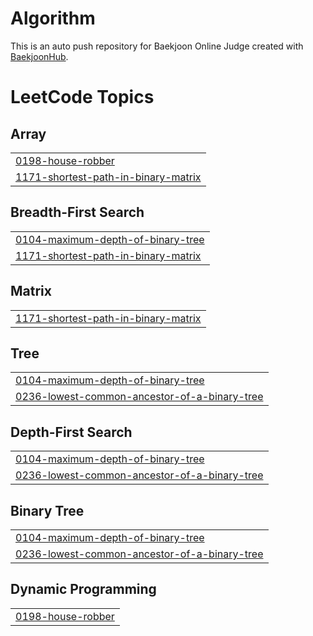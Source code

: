 # Algorithm
This is an auto push repository for Baekjoon Online Judge created with [BaekjoonHub](https://github.com/BaekjoonHub/BaekjoonHub).

<!---LeetCode Topics Start-->
# LeetCode Topics
## Array
|  |
| ------- |
| [0198-house-robber](https://github.com/maedachaeva/Algorithm/tree/master/0198-house-robber) |
| [1171-shortest-path-in-binary-matrix](https://github.com/maedachaeva/Algorithm/tree/master/1171-shortest-path-in-binary-matrix) |
## Breadth-First Search
|  |
| ------- |
| [0104-maximum-depth-of-binary-tree](https://github.com/maedachaeva/Algorithm/tree/master/0104-maximum-depth-of-binary-tree) |
| [1171-shortest-path-in-binary-matrix](https://github.com/maedachaeva/Algorithm/tree/master/1171-shortest-path-in-binary-matrix) |
## Matrix
|  |
| ------- |
| [1171-shortest-path-in-binary-matrix](https://github.com/maedachaeva/Algorithm/tree/master/1171-shortest-path-in-binary-matrix) |
## Tree
|  |
| ------- |
| [0104-maximum-depth-of-binary-tree](https://github.com/maedachaeva/Algorithm/tree/master/0104-maximum-depth-of-binary-tree) |
| [0236-lowest-common-ancestor-of-a-binary-tree](https://github.com/maedachaeva/Algorithm/tree/master/0236-lowest-common-ancestor-of-a-binary-tree) |
## Depth-First Search
|  |
| ------- |
| [0104-maximum-depth-of-binary-tree](https://github.com/maedachaeva/Algorithm/tree/master/0104-maximum-depth-of-binary-tree) |
| [0236-lowest-common-ancestor-of-a-binary-tree](https://github.com/maedachaeva/Algorithm/tree/master/0236-lowest-common-ancestor-of-a-binary-tree) |
## Binary Tree
|  |
| ------- |
| [0104-maximum-depth-of-binary-tree](https://github.com/maedachaeva/Algorithm/tree/master/0104-maximum-depth-of-binary-tree) |
| [0236-lowest-common-ancestor-of-a-binary-tree](https://github.com/maedachaeva/Algorithm/tree/master/0236-lowest-common-ancestor-of-a-binary-tree) |
## Dynamic Programming
|  |
| ------- |
| [0198-house-robber](https://github.com/maedachaeva/Algorithm/tree/master/0198-house-robber) |
<!---LeetCode Topics End-->
